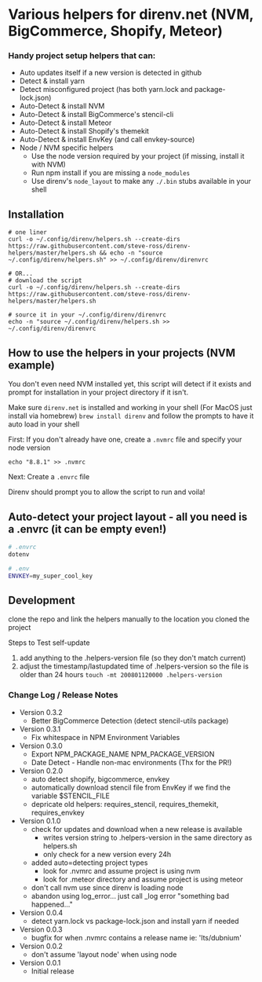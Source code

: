 # Various helpers for direnv.net (NVM, BigCommerce, Shopify, Meteor)
### Handy project setup helpers that can:

- Auto updates itself if a new version is detected in github
- Detect & install yarn
- Detect misconfigured project (has both yarn.lock and package-lock.json)
- Auto-Detect & install NVM
- Auto-Detect & install BigCommerce's stencil-cli
- Auto-Detect & install Meteor
- Auto-Detect & install Shopify's themekit
- Auto-Detect & install EnvKey (and call envkey-source)
- Node / NVM specific helpers
  - Use the node version required by your project (if missing, install it with NVM)
  - Run npm install if you are missing a `node_modules`
  - Use direnv's `node_layout` to make any `./.bin` stubs available in your shell


## Installation

```
# one liner
curl -o ~/.config/direnv/helpers.sh --create-dirs https://raw.githubusercontent.com/steve-ross/direnv-helpers/master/helpers.sh && echo -n "source ~/.config/direnv/helpers.sh" >> ~/.config/direnv/direnvrc

# OR...
# download the script
curl -o ~/.config/direnv/helpers.sh --create-dirs https://raw.githubusercontent.com/steve-ross/direnv-helpers/master/helpers.sh

# source it in your ~/.config/direnv/direnvrc
echo -n "source ~/.config/direnv/helpers.sh >> ~/.config/direnv/direnvrc
```

## How to use the helpers in your projects (NVM example)

You don't even need NVM installed yet, this script will detect if it exists and prompt for installation in your project directory if it isn't.

Make sure `direnv.net` is installed and working in your shell (For MacOS just install via homebrew) `brew install direnv` and follow the prompts to have it auto load in your shell

First: If you don't already have one, create a `.nvmrc` file and specify your node version

```
echo "8.8.1" >> .nvmrc
```

Next: Create a `.envrc` file

Direnv should prompt you to allow the script to run and voila!

## Auto-detect your project layout - all you need is a .envrc (it can be empty even!)
 
```bash
# .envrc
dotenv
```

```bash
# .env
ENVKEY=my_super_cool_key
```


## Development

clone the repo and link the helpers manually to the location you cloned the project

Steps to Test self-update
1. add anything to the .helpers-version file (so they don't match current)
2. adjust the timestamp/lastupdated time of .helpers-version so the file is older than 24 hours `touch -mt 200801120000 .helpers-version`

### Change Log / Release Notes

- Version 0.3.2
  - Better BigCommerce Detection (detect stencil-utils package)
- Version 0.3.1
  - Fix whitespace in NPM Environment Variables
- Version 0.3.0 
  - Export NPM_PACKAGE_NAME NPM_PACKAGE_VERSION
  - Date Detect - Handle non-mac environments (Thx for the PR!) 
- Version 0.2.0 
  - auto detect shopify, bigcommerce, envkey
  - automatically download stencil file from EnvKey if we find the variable $STENCIL_FILE
  - depricate old helpers: requires_stencil, requires_themekit, requires_envkey
- Version 0.1.0
  - check for updates and download when a new release is available
    - writes version string to .helpers-version in the same directory as helpers.sh
    - only check for a new version every 24h
  - added auto=detecting project types
     - look for .nvmrc and assume project is using nvm
     - look for .meteor directory and assume project is using meteor
  - don't call nvm use since direnv is loading node
  - abandon using log_error... just call _log error "something bad happened..."
- Version 0.0.4 
  - detect yarn.lock vs package-lock.json and install yarn if needed
- Version 0.0.3 
  - bugfix for when .nvmrc contains a release name ie: 'lts/dubnium'
- Version 0.0.2 
  - don't assume 'layout node' when using node
- Version 0.0.1 
  - Initial release
